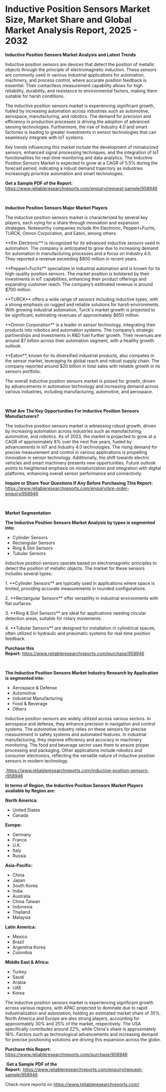 <p><h1>Inductive Position Sensors Market Size, Market Share and Global Market Analysis Report, 2025 - 2032</h1></p><p><strong>Inductive Position Sensors Market Analysis and Latest Trends</strong></p>
<p><p>Inductive position sensors are devices that detect the position of metallic objects through the principle of electromagnetic induction. These sensors are commonly used in various industrial applications for automation, machinery, and process control, where accurate position feedback is essential. Their contactless measurement capability allows for high reliability, durability, and resistance to environmental factors, making them suitable for harsh conditions.</p><p>The inductive position sensors market is experiencing significant growth, fueled by increasing automation across industries such as automotive, aerospace, manufacturing, and robotics. The demand for precision and efficiency in production processes is driving the adoption of advanced sensing technologies. Furthermore, the rise of Industry 4.0 and smart factories is leading to greater investments in sensor technologies that can seamlessly integrate with IoT systems.</p><p>Key trends influencing this market include the development of miniaturized sensors, enhanced signal processing techniques, and the integration of IoT functionalities for real-time monitoring and data analytics. The Inductive Position Sensors Market is expected to grow at a CAGR of 5.5% during the forecast period, indicating a robust demand trajectory as industries increasingly prioritize automation and smart technologies.</p></p>
<p><strong>Get a Sample PDF of the Report:&nbsp;</strong> <a href="https://www.reliableresearchreports.com/enquiry/request-sample/958946?utm_campaign=3349&utm_medium=2&utm_source=Github&utm_content=ia&utm_term=06042025&utm_id=inductive-position-sensors">https://www.reliableresearchreports.com/enquiry/request-sample/958946</a></p>
<p>&nbsp;</p>
<p><strong>Inductive Position Sensors Major Market Players</strong></p>
<p><p>The inductive position sensors market is characterized by several key players, each vying for a share through innovation and expansion strategies. Noteworthy companies include Ifm Electronic, Pepperl+Fuchs, TURCK, Omron Corporation, and Eaton, among others. </p><p>**Ifm Electronic** is recognized for its advanced inductive sensors used in automation. The company is anticipated to grow due to increasing demand for automation in manufacturing processes and a focus on Industry 4.0. They reported a revenue exceeding $800 million in recent years.</p><p>**Pepperl+Fuchs** specializes in industrial automation and is known for its high-quality position sensors. The market position is bolstered by their investments in IoT capabilities, enhancing their product offerings and expanding customer reach. The company’s estimated revenue is around $700 million.</p><p>**TURCK** offers a wide range of sensors including inductive types, with a strong emphasis on rugged and reliable solutions for harsh environments. With growing industrial automation, Turck's market growth is projected to be significant, estimating revenues of approximately $650 million.</p><p>**Omron Corporation** is a leader in sensor technology, integrating their products into robotics and automation systems. The company’s strategic partnerships and investments in R&D fuel further growth. Their revenues are around $7 billion across their automation segment, with a healthy growth outlook.</p><p>**Eaton**, known for its diversified industrial products, also competes in the sensor market, leveraging its global reach and robust supply chain. The company reported around $20 billion in total sales with reliable growth in its sensors portfolio.</p><p>The overall inductive position sensors market is poised for growth, driven by advancements in automation technology and increasing demand across various industries, including manufacturing, automotive, and aerospace.</p></p>
<p>&nbsp;</p>
<p><strong>What Are The Key Opportunities For Inductive Position Sensors Manufacturers?</strong></p>
<p><p>The inductive position sensors market is witnessing robust growth, driven by increasing automation across industries such as manufacturing, automotive, and robotics. As of 2023, the market is projected to grow at a CAGR of approximately 8% over the next five years, fueled by advancements in IoT and Industry 4.0 technologies. The rising demand for precise measurement and control in various applications is propelling innovation in sensor technology. Additionally, the shift towards electric vehicles and smart machinery presents new opportunities. Future outlook points to heightened emphasis on miniaturization and integration with digital platforms, enhancing overall sensor performance and connectivity.</p></p>
<p><strong>Inquire or Share Your Questions If Any Before Purchasing This Report:</strong> <a href="https://www.reliableresearchreports.com/enquiry/pre-order-enquiry/958946?utm_campaign=3349&utm_medium=2&utm_source=Github&utm_content=ia&utm_term=06042025&utm_id=inductive-position-sensors">https://www.reliableresearchreports.com/enquiry/pre-order-enquiry/958946</a></p>
<p>&nbsp;</p>
<p><strong>Market Segmentation</strong></p>
<p><strong>The Inductive Position Sensors Market Analysis by types is segmented into:</strong></p>
<p><ul><li>Cylinder Sensors</li><li>Rectangular Sensors</li><li>Ring & Slot Sensors</li><li>Tubular Sensors</li></ul></p>
<p><p>Inductive position sensors operate based on electromagnetic principles to detect the position of metallic objects. The market for these sensors includes several types: </p><p>1. **Cylinder Sensors** are typically used in applications where space is limited, providing accurate measurements in rounded configurations.</p><p>2. **Rectangular Sensors** offer versatility in industrial environments with flat surfaces.</p><p>3. **Ring & Slot Sensors** are ideal for applications needing circular detection areas, suitable for rotary movements. </p><p>4. **Tubular Sensors** are designed for installation in cylindrical spaces, often utilized in hydraulic and pneumatic systems for real-time position feedback.</p></p>
<p><strong>Purchase this Report:&nbsp;</strong><a href="https://www.reliableresearchreports.com/purchase/958946?utm_campaign=3349&utm_medium=2&utm_source=Github&utm_content=ia&utm_term=06042025&utm_id=inductive-position-sensors">https://www.reliableresearchreports.com/purchase/958946</a></p>
<p>&nbsp;</p>
<p><strong>The Inductive Position Sensors Market Industry Research by Application is segmented into:</strong></p>
<p><ul><li>Aerospace & Defense</li><li>Automotive</li><li>Industrial Manufacturing</li><li>Food & Beverage</li><li>Others</li></ul></p>
<p><p>Inductive position sensors are widely utilized across various sectors. In aerospace and defense, they enhance precision in navigation and control systems. The automotive industry relies on these sensors for precise measurement in safety systems and automated features. In industrial manufacturing, they improve efficiency and accuracy in machinery monitoring. The food and beverage sector uses them to ensure proper processing and packaging. Other applications include robotics and consumer electronics, reflecting the versatile nature of inductive position sensors in modern technology.</p></p>
<p><a href="https://www.reliableresearchreports.com/inductive-position-sensors-r958946?utm_campaign=3349&utm_medium=2&utm_source=Github&utm_content=ia&utm_term=06042025&utm_id=inductive-position-sensors">&nbsp;https://www.reliableresearchreports.com/inductive-position-sensors-r958946</a></p>
<p><strong>In terms of Region, the Inductive Position Sensors Market Players available by Region are:</strong></p>
<p>
    <p> <strong> North America: </strong>
        <ul>
            <li>United States</li>
            <li>Canada</li>
        </ul>
        </p> 
    <p> <strong> Europe: </strong>
        <ul>
            <li>Germany</li>
            <li>France</li>
            <li>U.K.</li>
            <li>Italy</li>
            <li>Russia</li>
        </ul>
        </p> 
    <p> <strong> Asia-Pacific: </strong>
        <ul>
            <li>China</li>
            <li>Japan</li>
            <li>South Korea</li>
            <li>India</li>
            <li>Australia</li>
            <li>China Taiwan</li>
            <li>Indonesia</li>
            <li>Thailand</li>
            <li>Malaysia</li>
        </ul>
        </p> 
    <p> <strong> Latin America: </strong>
        <ul>
            <li>Mexico</li>
            <li>Brazil</li>
            <li>Argentina Korea</li>
            <li>Colombia</li>
        </ul>
        </p> 
    <p> <strong> Middle East & Africa: </strong>
        <ul>
            <li>Turkey</li>
            <li>Saudi</li>
            <li>Arabia</li>
            <li>UAE</li>
            <li>Korea</li>
        </ul>
    </p>
    </p>
<p><p>The inductive position sensors market is experiencing significant growth across various regions, with APAC projected to dominate due to rapid industrialization and automation, holding an estimated market share of 35%. North America and Europe are also strong players, accounting for approximately 30% and 25% of the market, respectively. The USA specifically contributes around 22%, while China's share is approximately 18%. Factors such as technological advancements and increasing demand for precise positioning solutions are driving this expansion across the globe.</p></p>
<p><strong>Purchase this Report: </strong><a href="https://www.reliableresearchreports.com/purchase/958946?utm_campaign=3349&utm_medium=2&utm_source=Github&utm_content=ia&utm_term=06042025&utm_id=inductive-position-sensors">https://www.reliableresearchreports.com/purchase/958946</a></p>
<p>&nbsp;<strong>Get a Sample PDF of the Report:&nbsp;&nbsp;</strong><a href="https://www.reliableresearchreports.com/enquiry/request-sample/958946?utm_campaign=3349&utm_medium=2&utm_source=Github&utm_content=ia&utm_term=06042025&utm_id=inductive-position-sensors">https://www.reliableresearchreports.com/enquiry/request-sample/958946</a></p>
<p><strong></strong></p>
<p>Check more reports on <a href="https://www.reliableresearchreports.com/?utm_campaign=3349&utm_medium=2&utm_source=Github&utm_content=ia&utm_term=06042025&utm_id=inductive-position-sensors">https://www.reliableresearchreports.com/</a></p>